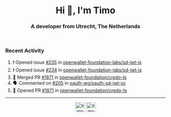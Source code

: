 <h1 align="center">Hi 👋, I'm Timo</h1>
<h3 align="center">A developer from Utrecht, The Netherlands</h3>
<br/>
<!-- https://github.com/rahuldkjain/github-profile-readme-generator --!>

<!--  <p align="left"><img src="https://github-readme-stats.vercel.app/api?username=timoglastra&show_icons=true&count_private=true&" alt="timoglastra" /></p> --!>

<!--
Github language stats
<p align="left"><img src="https://github-readme-stats.vercel.app/api/top-langs/?username=timoglastra&layout=compact" alt="timoglastra" /><p>
-->

<!-- Codestats language stats -->
<!-- <p align="left"><img src="https://codestats-readme.vercel.app/api/top-langs/?username=timoglastra&layout=compact&language_count=12" alt="timoglastra" /><p>    --!>
  
<h3>Recent Activity</h3>

<!--START_SECTION:activity-->
1. ❗ Opened issue [#235](https://github.com/openwallet-foundation-labs/sd-jwt-js/issues/235) in [openwallet-foundation-labs/sd-jwt-js](https://github.com/openwallet-foundation-labs/sd-jwt-js)
2. ❗ Opened issue [#234](https://github.com/openwallet-foundation-labs/sd-jwt-js/issues/234) in [openwallet-foundation-labs/sd-jwt-js](https://github.com/openwallet-foundation-labs/sd-jwt-js)
3. 🎉 Merged PR [#1871](https://github.com/openwallet-foundation/credo-ts/pull/1871) in [openwallet-foundation/credo-ts](https://github.com/openwallet-foundation/credo-ts)
4. 🗣 Commented on [#205](https://github.com/oauth-wg/oauth-sd-jwt-vc/issues/205#issuecomment-2118688883) in [oauth-wg/oauth-sd-jwt-vc](https://github.com/oauth-wg/oauth-sd-jwt-vc)
5. 💪 Opened PR [#1871](https://github.com/openwallet-foundation/credo-ts/pull/1871) in [openwallet-foundation/credo-ts](https://github.com/openwallet-foundation/credo-ts)
<!--END_SECTION:activity-->

---

<p align="center">
<a href="https://twitter.com/timoglastra" target="blank"><img align="center" src="https://cdn.jsdelivr.net/npm/simple-icons@3.0.1/icons/twitter.svg" alt="timoglastra" height="30" width="30" /></a>
<a href="https://linkedin.com/in/timoglastra" target="blank"><img align="center" src="https://cdn.jsdelivr.net/npm/simple-icons@3.0.1/icons/linkedin.svg" alt="timoglastra" height="30" width="30" /></a>
</p>



